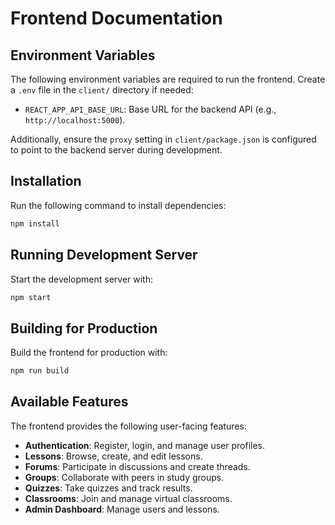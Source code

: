 # Frontend Documentation

## Environment Variables

The following environment variables are required to run the frontend. Create a `.env` file in the `client/` directory if needed:

- `REACT_APP_API_BASE_URL`: Base URL for the backend API (e.g., `http://localhost:5000`).

Additionally, ensure the `proxy` setting in `client/package.json` is configured to point to the backend server during development.

## Installation

Run the following command to install dependencies:

```bash
npm install
```

## Running Development Server

Start the development server with:

```bash
npm start
```

## Building for Production

Build the frontend for production with:

```bash
npm run build
```

## Available Features

The frontend provides the following user-facing features:

- **Authentication**: Register, login, and manage user profiles.
- **Lessons**: Browse, create, and edit lessons.
- **Forums**: Participate in discussions and create threads.
- **Groups**: Collaborate with peers in study groups.
- **Quizzes**: Take quizzes and track results.
- **Classrooms**: Join and manage virtual classrooms.
- **Admin Dashboard**: Manage users and lessons.
